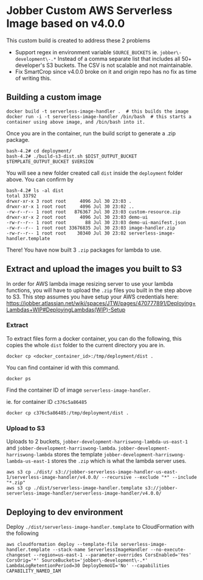 # Jobber Custom AWS Serverless Image based on v4.0.0
This custom build is created to address these 2 problems
- Support regex in environment variable `SOURCE_BUCKETS` ie. `jobber\-development\-.*` Instead of a comma separate list that includes all 50+ developer's S3 buckets. The CSV is not scalable and not maintainable.
- Fix SmartCrop since v4.0.0 broke on it and origin repo has no fix as time of writing this.

## Building a custom image
```
docker build -t serverless-image-handler .  # this builds the image
docker run -i -t serverless-image-handler /bin/bash  # this starts a container using above image, and /bin/bash into it.
```

Once you are in the container, run the build script to generate a .zip package.
```
bash-4.2# cd deployment/
bash-4.2# ./build-s3-dist.sh $DIST_OUTPUT_BUCKET $TEMPLATE_OUTPUT_BUCKET $VERSION
```
You will see a new folder created call `dist` inside the `deployment` folder above. You can confirm by
```
bash-4.2# ls -al dist
total 33792
drwxr-xr-x 3 root root     4096 Jul 30 23:03 .
drwxr-xr-x 1 root root     4096 Jul 30 23:02 ..
-rw-r--r-- 1 root root   876367 Jul 30 23:03 custom-resource.zip
drwxr-xr-x 2 root root     4096 Jul 30 23:03 demo-ui
-rw-r--r-- 1 root root       88 Jul 30 23:03 demo-ui-manifest.json
-rw-r--r-- 1 root root 33676835 Jul 30 23:03 image-handler.zip
-rw-r--r-- 1 root root    30340 Jul 30 23:02 serverless-image-handler.template
```
There! You have now built 3 `.zip` packages for lambda to use.

## Extract and upload the images you built to S3
In order for AWS lambda image resizing server to use your lambda functions, you will have to upload the `.zip` files you built in the step above to S3. This step assumes you have setup your AWS credentials here: https://jobber.atlassian.net/wiki/spaces/JTW/pages/470777891/Deploying+Lambdas+WIP#DeployingLambdas(WIP)-Setup

### Extract
To extract files form a docker container, you can do the following, this copies the whole `dist` folder to the current directory you are in.
```
docker cp <docker_container_id>:/tmp/deployment/dist .
```
You can find container id with this command.
```
docker ps
```
Find the container ID of image `serverless-image-handler`.

ie. for container ID `c376c5a86485`
```
docker cp c376c5a86485:/tmp/deployment/dist .
```

### Upload to S3
Uploads to 2 buckets, `jobber-development-harriswong-lambda-us-east-1` and `jobber-development-harriswong-lambda`.
`jobber-development-harriswong-lambda` stores the template
`jobber-development-harriswong-lambda-us-east-1` stores the `.zip` which is what the lambda server uses.
```
aws s3 cp ./dist/ s3://jobber-serverless-image-handler-us-east-1/serverless-image-handler/v4.0.0/ --recursive --exclude "*" --include "*.zip"
aws s3 cp ./dist/serverless-image-handler.template s3://jobber-serverless-image-handler/serverless-image-handler/v4.0.0/
```

## Deploying to dev environment
Deploy `./dist/serverless-image-handler.template` to CloudFormation with the following
```
aws cloudformation deploy --template-file serverless-image-handler.template --stack-name ServerlessImageHandler --no-execute-changeset --region=us-east-1 --parameter-overrides CorsEnabled='Yes' CorsOrig='*' SourceBuckets='jobber\-development\-.*' LambdaLogRetentionPeriod=30 DeployDemoUI='No' --capabilities CAPABILITY_NAMED_IAM
```

